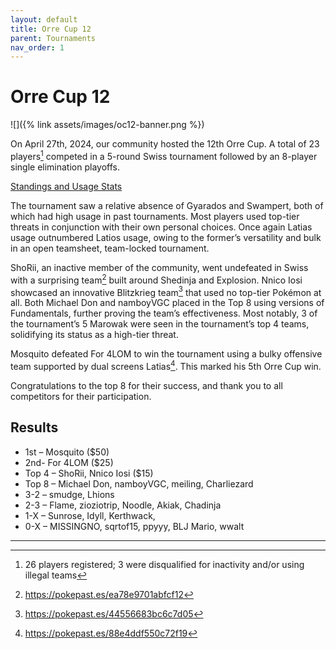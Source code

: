 ```yaml
---
layout: default
title: Orre Cup 12
parent: Tournaments
nav_order: 1
---
```


# Orre Cup 12

![]({% link assets/images/oc12-banner.png %})

On April 27th, 2024, our community hosted the 12th Orre Cup. A total of 23 players[^1] competed in a 5-round Swiss tournament followed by an 8-player single elimination playoffs.

[Standings and Usage Stats](https://play.limitlesstcg.com/tournament/65fb6690a23748130868c0e1/details)

The tournament saw a relative absence of Gyarados and Swampert, both of which had high usage in past tournaments. Most players used top-tier threats in conjunction with their own personal choices. Once again Latias usage outnumbered Latios usage, owing to the former’s versatility and bulk in an open teamsheet, team-locked tournament.

ShoRii, an inactive member of the community, went undefeated in Swiss with a surprising team[^2] built around Shedinja and Explosion. Nnico Iosi showcased an innovative Blitzkrieg team[^3] that used no top-tier Pokémon at all. Both Michael Don and namboyVGC placed in the Top 8 using versions of Fundamentals, further proving the team’s effectiveness. Most notably, 3 of the tournament’s 5 Marowak were seen in the tournament’s top 4 teams, solidifying its status as a high-tier threat.

Mosquito defeated For 4LOM to win the tournament using a bulky offensive team supported by dual screens Latias[^4]. This marked his 5th Orre Cup win.

Congratulations to the top 8 for their success, and thank you to all competitors for their participation.

## Results

- 1st – Mosquito ($50)
- 2nd- For 4LOM ($25)
- Top 4 – ShoRii, Nnico Iosi ($15)
- Top 8 – Michael Don, namboyVGC, meiling, Charliezard
- 3-2 – smudge, Lhions
- 2-3 – Flame, zioziotrip, Noodle, Akiak, Chadinja
- 1-X – Sunrose, Idyll, Kerthwack,
- 0-X – MISSINGNO, sqrtof15, ppyyy, BLJ Mario, wwalt

---

[^1]: 26 players registered; 3 were disqualified for inactivity and/or using illegal teams
[^2]: https://pokepast.es/ea78e9701abfcf12 
[^3]: https://pokepast.es/44556683bc6c7d05
[^4]: https://pokepast.es/88e4ddf550c72f19